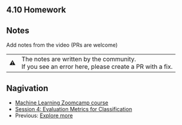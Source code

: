 
## 4.10 Homework


 




## Notes

Add notes from the video (PRs are welcome)


<table>
   <tr>
      <td>⚠️</td>
      <td>
         The notes are written by the community. <br>
         If you see an error here, please create a PR with a fix.
      </td>
   </tr>
</table>


## Nagivation

* [Machine Learning Zoomcamp course](../)
* [Session 4: Evaluation Metrics for Classification](./)
* Previous: [Explore more](09-explore-more.md)